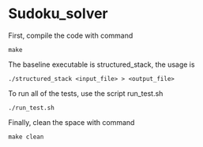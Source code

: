 # Sudoku_solver

First, compile the code with command
```
make
```

The baseline executable is structured_stack, the usage is
```
./structured_stack <input_file> > <output_file>
```

To run all of the tests, use the script run_test.sh
```
./run_test.sh
```

Finally, clean the space with command
```
make clean
```
